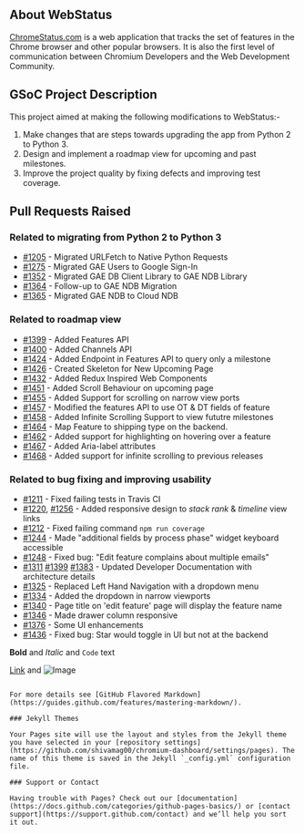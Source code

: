 ## About WebStatus

[ChromeStatus.com](https://www.chromestatus.com) is a web application that tracks the set of features in the Chrome browser and other popular browsers. It is also the first level of communication between Chromium Developers and the Web Development Community.

## GSoC Project Description
This project aimed at making the following modifications to WebStatus:-
1. Make changes that are steps towards upgrading the app from Python 2 to Python 3.
2. Design and implement a roadmap view for upcoming and past milestones.
3. Improve the project quality by fixing defects and improving test coverage.

## Pull Requests Raised
### Related to migrating from Python 2 to Python 3
* [#1205](https://github.com/GoogleChrome/chromium-dashboard/pull/1205) - Migrated URLFetch to Native Python Requests 
* [#1275](https://github.com/GoogleChrome/chromium-dashboard/pull/1275) - Migrated GAE Users to Google Sign-In
* [#1352](https://github.com/GoogleChrome/chromium-dashboard/pull/1352) - Migrated GAE DB Client Library to GAE NDB Library
* [#1364](https://github.com/GoogleChrome/chromium-dashboard/pull/1364) - Follow-up to GAE NDB Migration
* [#1365](https://github.com/GoogleChrome/chromium-dashboard/pull/1365) - Migrated GAE NDB to Cloud NDB

### Related to roadmap view
* [#1399](https://github.com/GoogleChrome/chromium-dashboard/pull/1399) - Added Features API
* [#1400](https://github.com/GoogleChrome/chromium-dashboard/pull/1400) - Added Channels API
* [#1424](https://github.com/GoogleChrome/chromium-dashboard/pull/1424) - Added Endpoint in Features API to query only a milestone
* [#1426](https://github.com/GoogleChrome/chromium-dashboard/pull/1426) - Created Skeleton for New Upcoming Page
* [#1432](https://github.com/GoogleChrome/chromium-dashboard/pull/1432) - Added Redux Inspired Web Components
* [#1451](https://github.com/GoogleChrome/chromium-dashboard/pull/1451) - Added Scroll Behaviour on upcoming page
* [#1455](https://github.com/GoogleChrome/chromium-dashboard/pull/1455) - Added Support for scrolling on narrow view ports
* [#1457](https://github.com/GoogleChrome/chromium-dashboard/pull/1457) - Modified the features API to use OT & DT fields of feature
* [#1458](https://github.com/GoogleChrome/chromium-dashboard/pull/1458) - Added Infinite Scrolling Support to view fututre milestones
* [#1464](https://github.com/GoogleChrome/chromium-dashboard/pull/1464) - Map Feature to shipping type on the backend.
* [#1462](https://github.com/GoogleChrome/chromium-dashboard/pull/1462) - Added support for highlighting on hovering over a feature
* [#1467](https://github.com/GoogleChrome/chromium-dashboard/pull/1467) - Added Aria-label attributes
* [#1468](https://github.com/GoogleChrome/chromium-dashboard/pull/1468) - Added support for infinite scrolling to previous releases

### Related to bug fixing and improving usability
* [#1211](https://github.com/GoogleChrome/chromium-dashboard/pull/1211) - Fixed failing tests in Travis CI
* [#1220](https://github.com/GoogleChrome/chromium-dashboard/pull/1220), [#1256](https://github.com/GoogleChrome/chromium-dashboard/pull/1256) - Added responsive design to _stack rank_ & _timeline_ view links
* [#1212](https://github.com/GoogleChrome/chromium-dashboard/pull/1212) - Fixed failing command `npm run coverage`
* [#1244](https://github.com/GoogleChrome/chromium-dashboard/pull/1244) - Made "additional fields by process phase" widget keyboard accessible
* [#1248](https://github.com/GoogleChrome/chromium-dashboard/pull/1248) - Fixed bug: "Edit feature complains about multiple emails"
* [#1311](https://github.com/GoogleChrome/chromium-dashboard/pull/1311) [#1399](https://github.com/GoogleChrome/chromium-dashboard/pull/1339) [#1383](https://github.com/GoogleChrome/chromium-dashboard/pull/1383) - Updated Developer Documentation with architecture details
* [#1325](https://github.com/GoogleChrome/chromium-dashboard/pull/1325) - Replaced Left Hand Navigation with a dropdown menu 
* [#1334](https://github.com/GoogleChrome/chromium-dashboard/pull/1334) - Added the dropdown in narrow viewports
* [#1340](https://github.com/GoogleChrome/chromium-dashboard/pull/1340) - Page title on 'edit feature' page will display the feature name
* [#1346](https://github.com/GoogleChrome/chromium-dashboard/pull/1346) - Made drawer column responsive
* [#1376](https://github.com/GoogleChrome/chromium-dashboard/pull/1376) - Some UI enhancements
* [#1436](https://github.com/GoogleChrome/chromium-dashboard/pull/1436) - Fixed bug: Star would toggle in UI but not at the backend


**Bold** and _Italic_ and `Code` text

[Link](url) and ![Image](src)
```

For more details see [GitHub Flavored Markdown](https://guides.github.com/features/mastering-markdown/).

### Jekyll Themes

Your Pages site will use the layout and styles from the Jekyll theme you have selected in your [repository settings](https://github.com/shivamag00/chromium-dashboard/settings/pages). The name of this theme is saved in the Jekyll `_config.yml` configuration file.

### Support or Contact

Having trouble with Pages? Check out our [documentation](https://docs.github.com/categories/github-pages-basics/) or [contact support](https://support.github.com/contact) and we’ll help you sort it out.
